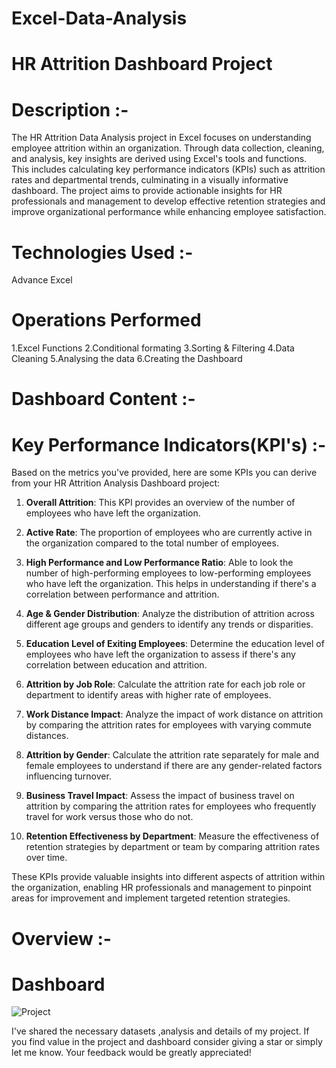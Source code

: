 # Excel-Data-Analysis
# HR Attrition Dashboard Project 
# Description :-
The HR Attrition Data Analysis project in Excel focuses on understanding employee attrition within an organization. Through data collection, cleaning, and analysis, key insights are derived using Excel's tools and functions. This includes calculating key performance indicators (KPIs) such as attrition rates and departmental trends, culminating in a visually informative dashboard. The project aims to provide actionable insights for HR professionals and management to develop effective retention strategies and improve organizational performance while enhancing employee satisfaction.
# Technologies Used :-
Advance Excel
# Operations Performed
1.Excel Functions
2.Conditional formating
3.Sorting & Filtering
4.Data Cleaning 
5.Analysing the data
6.Creating the Dashboard
# Dashboard Content :-
# Key Performance Indicators(KPI's) :-

Based on the metrics you've provided, here are some KPIs you can derive from your HR Attrition Analysis Dashboard project:

1. **Overall Attrition**: This KPI provides an overview of the number of employees who have left the organization.

2. **Active Rate**: The proportion of employees who are currently active in the organization compared to the total number of employees.

3. **High Performance and Low Performance Ratio**: Able to look the number of high-performing employees to low-performing employees who have left the organization. This helps in understanding if there's a correlation between performance and attrition.

4. **Age & Gender Distribution**: Analyze the distribution of attrition across different age groups and genders to identify any trends or disparities.

5. **Education Level of Exiting Employees**: Determine the education level of employees who have left the organization to assess if there's any correlation between education and attrition.

6. **Attrition by Job Role**: Calculate the attrition rate for each job role or department to identify areas with higher rate of employees.

7. **Work Distance Impact**: Analyze the impact of work distance on attrition by comparing the attrition rates for employees with varying commute distances.

8. **Attrition by Gender**: Calculate the attrition rate separately for male and female employees to understand if there are any gender-related factors influencing turnover.

9. **Business Travel Impact**: Assess the impact of business travel on attrition by comparing the attrition rates for employees who frequently travel for work versus those who do not.

10. **Retention Effectiveness by Department**: Measure the effectiveness of retention strategies by department or team by comparing attrition rates over time.

These KPIs provide valuable insights into different aspects of attrition within the organization, enabling HR professionals and management to pinpoint areas for improvement and implement targeted retention strategies.
# Overview :-
# Dashboard
![Project](https://github.com/Yuvashree2505/Excel-Data-Analysis/assets/110049403/a8252e01-8beb-46b0-988e-5e2689d0dd31)

I've shared the necessary datasets ,analysis and details of my project. If you find value in the project and dashboard consider giving a star or simply let me know. Your feedback would be greatly appreciated!



